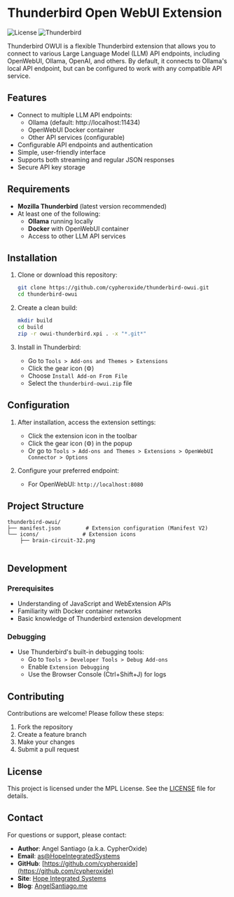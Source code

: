 # Thunderbird Open WebUI Extension

![License](https://img.shields.io/badge/license-MIT-blue.svg)
![Thunderbird](https://img.shields.io/badge/Thunderbird-Extension-orange.svg)

Thunderbird OWUI is a flexible Thunderbird extension that allows you to connect to various Large Language Model (LLM) API endpoints, including OpenWebUI, Ollama, OpenAI, and others. By default, it connects to Ollama's local API endpoint, but can be configured to work with any compatible API service.

## Features

- Connect to multiple LLM API endpoints:
  - Ollama (default: http://localhost:11434)
  - OpenWebUI Docker container
  - Other API services (configurable)
- Configurable API endpoints and authentication
- Simple, user-friendly interface
- Supports both streaming and regular JSON responses
- Secure API key storage

## Requirements

- **Mozilla Thunderbird** (latest version recommended)
- At least one of the following:
  - **Ollama** running locally
  - **Docker** with OpenWebUI container
  - Access to other LLM API services

## Installation

1. Clone or download this repository:
   ```bash
   git clone https://github.com/cypheroxide/thunderbird-owui.git
   cd thunderbird-owui
   ```

2. Create a clean build:
   ```bash
   mkdir build
   cd build
   zip -r owui-thunderbird.xpi . -x "*.git*"
   ```

3. Install in Thunderbird:
   - Go to `Tools > Add-ons and Themes > Extensions`
   - Click the gear icon (⚙️)
   - Choose `Install Add-on From File`
   - Select the `thunderbird-owui.zip` file

## Configuration

1. After installation, access the extension settings:
   - Click the extension icon in the toolbar
   - Click the gear icon (⚙️) in the popup
   - Or go to `Tools > Add-ons and Themes > Extensions > OpenWebUI Connector > Options`

2. Configure your preferred endpoint:
      - For OpenWebUI: `http://localhost:8080`
## Project Structure

```
thunderbird-owui/
├── manifest.json        # Extension configuration (Manifest V2)
└── icons/              # Extension icons
    ├── brain-circuit-32.png
    
```

## Development

### Prerequisites

- Understanding of JavaScript and WebExtension APIs
- Familiarity with Docker container networks
- Basic knowledge of Thunderbird extension development

### Debugging

- Use Thunderbird's built-in debugging tools:
  - Go to `Tools > Developer Tools > Debug Add-ons`
  - Enable `Extension Debugging`
  - Use the Browser Console (Ctrl+Shift+J) for logs

## Contributing

Contributions are welcome! Please follow these steps:

1. Fork the repository
2. Create a feature branch
3. Make your changes
4. Submit a pull request

## License

This project is licensed under the MPL License. See the [LICENSE](LICENSE) file for details.

## Contact

For questions or support, please contact:

- **Author**: Angel Santiago (a.k.a. CypherOxide)
- **Email**: [as@HopeIntegratedSystems](mailto:angel.santiago@hopeintsys.com)
- **GitHub**: [https://github.com/cypheroxide](https://github.com/cypheroxide)
- **Site**: [Hope Integrated Systems](https://www.hopeintsys.com)
- **Blog**: [AngelSantiago.me](https://angelsantiago.me)